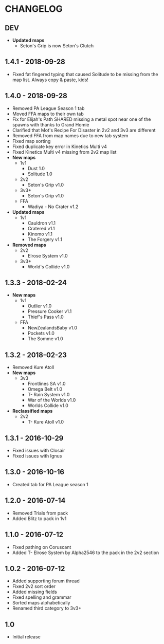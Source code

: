 # CHANGELOG

## DEV

- **Updated maps**
  - Seton's Grip is now Seton's Clutch

## 1.4.1 - 2018-09-28

- Fixed fat fingered typing that caused Solitude to be missing from the map list. Always copy & paste, kids!

## 1.4.0 - 2018-09-28

- Removed PA League Season 1 tab
- Moved FFA maps to their own tab
- Fix for Elijah's Path SHARED missing a metal spot near one of the spawns with thanks to Grand Homie
- Clarified that Mot's Recipe For Disaster in 2v2 and 3v3 are different
- Removed FFA from map names due to new tab system
- Fixed map sorting
- Fixed duplicate key error in Kinetics Multi v4
- Fixed Kinetics Multi v4 missing from 2v2 map list
- **New maps**
  - 1v1
    - Dust 1.0
    - Solitude 1.0
  - 2v2
    - Seton's Grip v1.0
  - 3v3+
    - Seton's Grip v1.0
  - FFA
    - Wadiya - No Crater v1.2
- **Updated maps**
  - 1v1
    - Cauldron v1.1
    - Cratered v1.1
    - Kinomo v1.1
    - The Forgery v1.1
- **Removed maps**
  - 2v2
    - Elrose System v1.0
  - 3v3+
    - World's Collide v1.0

## 1.3.3 - 2018-02-24

- **New maps**
  - 1v1
    - Outlier v1.0
    - Pressure Cooker v1.1
    - Thief's Pass v1.0
  - FFA
    - NewZealandsBaby v1.0
    - Pockets v1.0
    - The Somme v1.0

## 1.3.2 - 2018-02-23

- Removed Kure Atoll
- **New maps**
  - 3v3
    - Frontlines SA v1.0
    - Omega Belt v1.0
    - T- Rain System v1.0
    - War of the Worlds v1.0
    - Worlds Collide v1.0
- **Reclassified maps**
  - 2v2
    - T- Kure Atoll v1.0

## 1.3.1 - 2016-10-29

- Fixed issues with Closair
- Fixed issues with Ignus

## 1.3.0 - 2016-10-16

- Created tab for PA League season 1

## 1.2.0 - 2016-07-14

- Removed Trials from pack
- Added Blitz to pack in 1v1

## 1.1.0 - 2016-07-12

- Fixed pathing on Coruscant
- Added T- Elrose System by Alpha2546 to the pack in the 2v2 section

## 1.0.2 - 2016-07-12

- Added supporting forum thread
- Fixed 2v2 sort order
- Added missing fields
- Fixed spelling and grammar
- Sorted maps alphabetically
- Renamed third category to 3v3+

## 1.0

- Initial release

